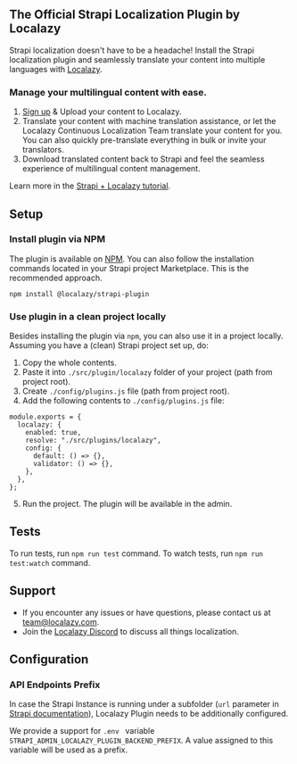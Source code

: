 ## The Official Strapi Localization Plugin by Localazy

Strapi localization doesn't have to be a headache! Install the Strapi localization plugin and seamlessly translate your content into multiple languages with [Localazy](https://localazy.com).

### Manage your multilingual content with ease.
1. [Sign up](https://localazy.com/register?ref=strapi_marketplace) & Upload your content to Localazy.
2. Translate your content with machine translation assistance, or let the Localazy Continuous Localization Team translate your content for you. You can also quickly pre-translate everything in bulk or invite your translators.
3. Download translated content back to Strapi and feel the seamless experience of multilingual content management.

Learn more in the [Strapi + Localazy tutorial](https://localazy.com/blog/how-to-strapi-localization-with-localazy#getting-started-with-strapi-localization).

## Setup

### Install plugin via NPM

The plugin is available on [NPM](https://www.npmjs.com/package/@localazy/strapi-plugin).
You can also follow the installation commands located in your Strapi project Marketplace. This is the recommended approach.

```
npm install @localazy/strapi-plugin
```

### Use plugin in a clean project locally

Besides installing the plugin via `npm`, you can also use it in a project locally. Assuming you have a (clean) Strapi project set up, do:

1. Copy the whole contents.
2. Paste it into `./src/plugin/localazy` folder of your project (path from project root).
3. Create `./config/plugins.js` file (path from project root).
4. Add the following contents to `./config/plugins.js` file:

```
module.exports = {
  localazy: {
    enabled: true,
    resolve: "./src/plugins/localazy",
    config: {
      default: () => {},
      validator: () => {},
    },
  },
};
```


5. Run the project. The plugin will be available in the admin.

## Tests

To run tests, run `npm run test` command. To watch tests, run `npm run test:watch` command.

## Support
- If you encounter any issues or have questions, please contact us at [team@localazy.com](mailto:team@localazy.com).
- Join the [Localazy Discord](https://discord.gg/CAVhHrh) to discuss all things localization.

## Configuration
### API Endpoints Prefix
In case the Strapi Instance is running under a subfolder (`url` parameter in [Strapi documentation](https://docs.strapi.io/developer-docs/latest/setup-deployment-guides/configurations/required/server.html#available-options)), Localazy Plugin needs to be additionally configured.

We provide a support for `.env ` variable `STRAPI_ADMIN_LOCALAZY_PLUGIN_BACKEND_PREFIX`. A value assigned to this variable will be used as a prefix.
